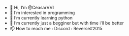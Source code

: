 - 👋 Hi, I’m @CeasarVVI
- 👀 I’m interested in programming 
- 🌱 I’m currently learning python
- 💞️ I’m currently just a begginer but with time i'll be better
- 📫 How to reach me :
Discord : Reverse#2015

<!---
CeasarVVI/CeasarVVI is a ✨ special ✨ repository because its `README.md` (this file) appears on your GitHub profile.
You can click the Preview link to take a look at your changes.
--->
